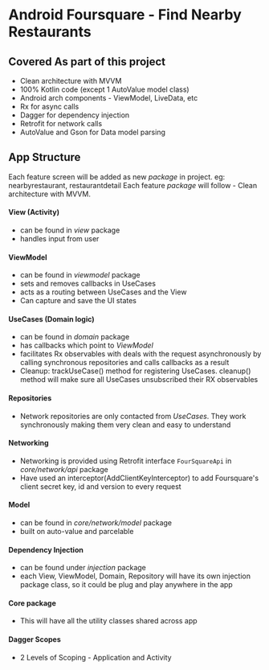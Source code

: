 # Android Foursquare - Find Nearby Restaurants

## Covered As part of this project
- Clean architecture with MVVM
- 100% Kotlin code (except 1 AutoValue model class)
- Android arch components - ViewModel, LiveData, etc
- Rx for async calls
- Dagger for dependency injection
- Retrofit for network calls
- AutoValue and Gson for Data model parsing

## App Structure
Each feature screen will be added as new *package* in project. eg: nearbyrestaurant, restaurantdetail
Each feature *package* will follow - Clean architecture with MVVM.

#### View (Activity)
* can be found in *view* package
* handles input from user

#### ViewModel
* can be found in *viewmodel* package
* sets and removes callbacks in UseCases
* acts as a routing between UseCases and the View
* Can capture and save the UI states

#### UseCases (Domain logic)
* can be found in *domain* package
* has callbacks which point to *ViewModel*
* facilitates Rx observables with deals with the request asynchronously by calling synchronous repositories and calls callbacks as a result
* Cleanup: trackUseCase() method for registering UseCases. cleanup() method will make sure all UseCases unsubscribed their RX observables

#### Repositories
* Network repositories are only contacted from *UseCases*. They work synchronously making them very clean and easy to understand

#### Networking
* Networking is provided using Retrofit interface `FourSquareApi` in *core/network/api* package
* Have used an interceptor(AddClientKeyInterceptor) to add Foursquare's client secret key, id and version to every request

#### Model
* can be found in *core/network/model* package
* built on auto-value and parcelable

#### Dependency Injection
* can be found under *injection* package
* each View, ViewModel, Domain, Repository will have its own injection package class, so it could be plug and play anywhere in the app

#### Core package
* This will have all the utility classes shared across app

#### Dagger Scopes
* 2 Levels of Scoping - Application and Activity
